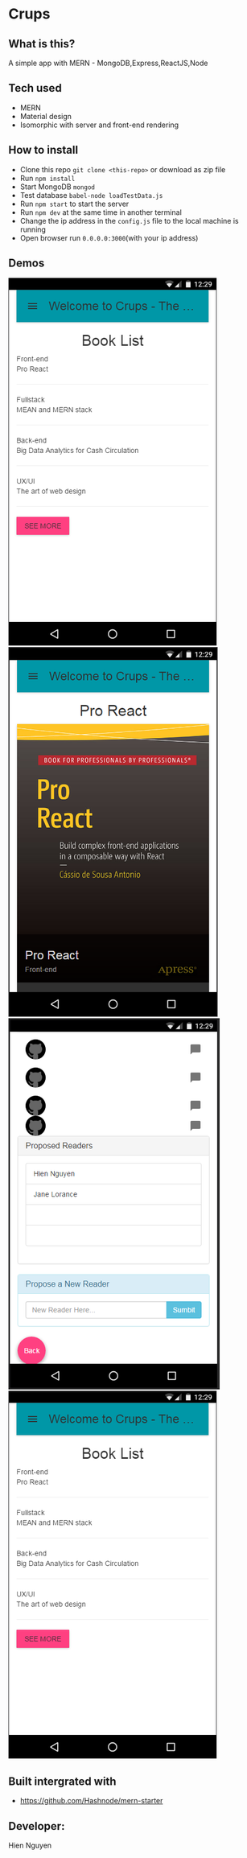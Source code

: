 # Crups

## What is this?
A simple app with MERN - MongoDB,Express,ReactJS,Node

## Tech used
+ MERN
+ Material design
+ Isomorphic with server and front-end rendering 

## How to install
+ Clone this repo `git clone <this-repo>` or download as zip file
+ Run `npm install` 
+ Start MongoDB `mongod`
+ Test database `babel-node loadTestData.js`
+ Run `npm start` to start the server 
+ Run `npm dev` at the same time in another terminal
+ Change the ip address in the `config.js` file to the local machine is running
+ Open browser run `0.0.0.0:3000`(with your ip address)




## Demos
<img src="dev_process/cap1.PNG">
<img src="dev_process/cap2.PNG">
<img src="dev_process/cap3.PNG">
<img src="dev_process/cap1.PNG">

## Built intergrated with 
+ https://github.com/Hashnode/mern-starter

## Developer:
Hien Nguyen

